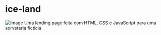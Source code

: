 # ice-land
![image](https://github.com/samaracaldas/ice-land/assets/92318337/1b5ffae6-bd68-48ac-9e6d-330fcf7bef23)
 Uma landing page feita com HTML, CSS e JavaScript para uma sorveteria ficticia
